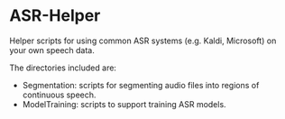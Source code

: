 # ASR-Helper
Helper scripts for using common ASR systems (e.g. Kaldi, Microsoft) on your own speech data.

The directories included are:
* Segmentation: scripts for segmenting audio files into regions of continuous speech.
* ModelTraining: scripts to support training ASR models.
